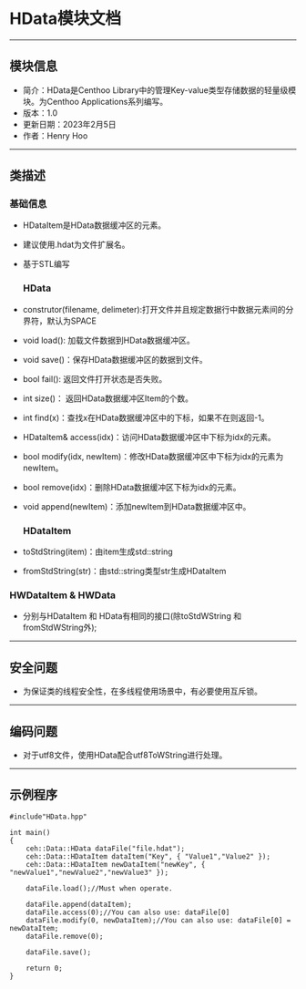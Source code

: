 # HData模块文档

---

## 模块信息

* 简介：HData是Centhoo Library中的管理Key-value类型存储数据的轻量级模块。为Centhoo Applications系列编写。
* 版本：1.0
* 更新日期：2023年2月5日
* 作者：Henry Hoo

---

## 类描述

### 基础信息

* HDataItem是HData数据缓冲区的元素。

* 建议使用.hdat为文件扩展名。

* 基于STL编写
  
  ### HData

* construtor(filename, delimeter):打开文件并且规定数据行中数据元素间的分界符，默认为SPACE

* void load(): 加载文件数据到HData数据缓冲区。

* void save()：保存HData数据缓冲区的数据到文件。

* bool fail(): 返回文件打开状态是否失败。

* int size()： 返回HData数据缓冲区Item的个数。

* int find(x)：查找x在HData数据缓冲区中的下标，如果不在则返回-1。

* HDataItem& access(idx)：访问HData数据缓冲区中下标为idx的元素。

* bool modify(idx, newItem)：修改HData数据缓冲区中下标为idx的元素为newItem。

* bool remove(idx)：删除HData数据缓冲区下标为idx的元素。

* void append(newItem)：添加newItem到HData数据缓冲区中。
  
  ### HDataItem

* toStdString(item)：由item生成std::string

* fromStdString(str)：由std::string类型str生成HDataItem

### HWDataItem & HWData

* 分别与HDataItem 和 HData有相同的接口(除toStdWString 和 fromStdWString外);

---

## 安全问题

* 为保证类的线程安全性，在多线程使用场景中，有必要使用互斥锁。

---

## 编码问题

* 对于utf8文件，使用HData配合utf8ToWString进行处理。

---

## 示例程序

```
#include"HData.hpp"

int main()
{
    ceh::Data::HData dataFile("file.hdat");
    ceh::Data::HDataItem dataItem("Key", { "Value1","Value2" });
    ceh::Data::HDataItem newDataItem("newKey", { "newValue1","newValue2","newValue3" });

    dataFile.load();//Must when operate.

    dataFile.append(dataItem);
    dataFile.access(0);//You can also use: dataFile[0]
    dataFile.modify(0, newDataItem);//You can also use: dataFile[0] = newDataItem;
    dataFile.remove(0);

    dataFile.save();

    return 0;
}
```
